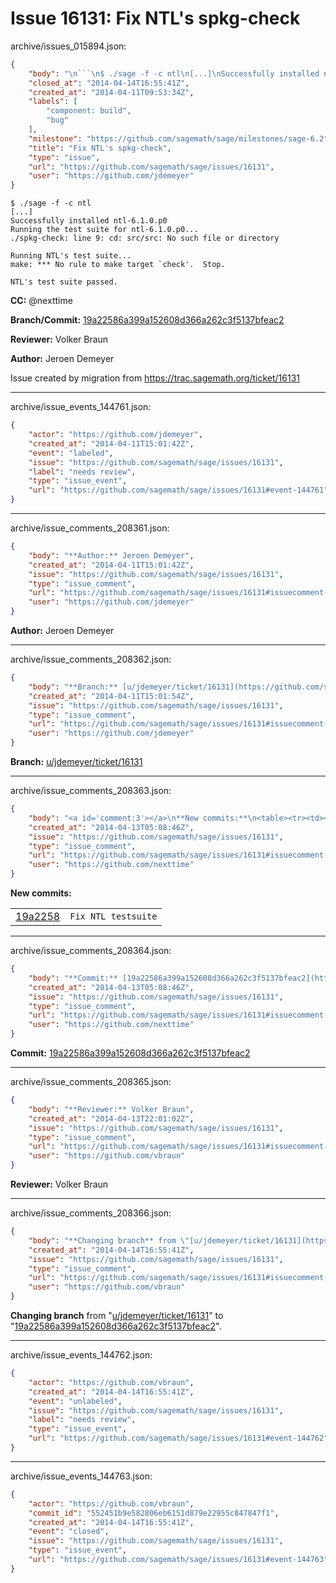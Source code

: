 # Issue 16131: Fix NTL's spkg-check

archive/issues_015894.json:
```json
{
    "body": "\n```\n$ ./sage -f -c ntl\n[...]\nSuccessfully installed ntl-6.1.0.p0\nRunning the test suite for ntl-6.1.0.p0...\n./spkg-check: line 9: cd: src/src: No such file or directory\n\nRunning NTL's test suite...\nmake: *** No rule to make target `check'.  Stop.\n\nNTL's test suite passed.\n```\n\n\n**CC:**  @nexttime\n\n**Branch/Commit:** [19a22586a399a152608d366a262c3f5137bfeac2](https://github.com/sagemath/sagetrac-mirror/commit/19a22586a399a152608d366a262c3f5137bfeac2)\n\n**Reviewer:** Volker Braun\n\n**Author:** Jeroen Demeyer\n\nIssue created by migration from https://trac.sagemath.org/ticket/16131\n\n",
    "closed_at": "2014-04-14T16:55:41Z",
    "created_at": "2014-04-11T09:53:34Z",
    "labels": [
        "component: build",
        "bug"
    ],
    "milestone": "https://github.com/sagemath/sage/milestones/sage-6.2",
    "title": "Fix NTL's spkg-check",
    "type": "issue",
    "url": "https://github.com/sagemath/sage/issues/16131",
    "user": "https://github.com/jdemeyer"
}
```

```
$ ./sage -f -c ntl
[...]
Successfully installed ntl-6.1.0.p0
Running the test suite for ntl-6.1.0.p0...
./spkg-check: line 9: cd: src/src: No such file or directory

Running NTL's test suite...
make: *** No rule to make target `check'.  Stop.

NTL's test suite passed.
```


**CC:**  @nexttime

**Branch/Commit:** [19a22586a399a152608d366a262c3f5137bfeac2](https://github.com/sagemath/sagetrac-mirror/commit/19a22586a399a152608d366a262c3f5137bfeac2)

**Reviewer:** Volker Braun

**Author:** Jeroen Demeyer

Issue created by migration from https://trac.sagemath.org/ticket/16131





---

archive/issue_events_144761.json:
```json
{
    "actor": "https://github.com/jdemeyer",
    "created_at": "2014-04-11T15:01:42Z",
    "event": "labeled",
    "issue": "https://github.com/sagemath/sage/issues/16131",
    "label": "needs review",
    "type": "issue_event",
    "url": "https://github.com/sagemath/sage/issues/16131#event-144761"
}
```



---

archive/issue_comments_208361.json:
```json
{
    "body": "**Author:** Jeroen Demeyer",
    "created_at": "2014-04-11T15:01:42Z",
    "issue": "https://github.com/sagemath/sage/issues/16131",
    "type": "issue_comment",
    "url": "https://github.com/sagemath/sage/issues/16131#issuecomment-208361",
    "user": "https://github.com/jdemeyer"
}
```

**Author:** Jeroen Demeyer



---

archive/issue_comments_208362.json:
```json
{
    "body": "**Branch:** [u/jdemeyer/ticket/16131](https://github.com/sagemath/sagetrac-mirror/tree/u/jdemeyer/ticket/16131)",
    "created_at": "2014-04-11T15:01:54Z",
    "issue": "https://github.com/sagemath/sage/issues/16131",
    "type": "issue_comment",
    "url": "https://github.com/sagemath/sage/issues/16131#issuecomment-208362",
    "user": "https://github.com/jdemeyer"
}
```

**Branch:** [u/jdemeyer/ticket/16131](https://github.com/sagemath/sagetrac-mirror/tree/u/jdemeyer/ticket/16131)



---

archive/issue_comments_208363.json:
```json
{
    "body": "<a id='comment:3'></a>\n**New commits:**\n<table><tr><td><a href=\"https://github.com/sagemath/sagetrac-mirror/commit/19a22586a399a152608d366a262c3f5137bfeac2\">19a2258</a></td><td><code>Fix NTL testsuite</code></td></tr></table>\n",
    "created_at": "2014-04-13T05:08:46Z",
    "issue": "https://github.com/sagemath/sage/issues/16131",
    "type": "issue_comment",
    "url": "https://github.com/sagemath/sage/issues/16131#issuecomment-208363",
    "user": "https://github.com/nexttime"
}
```

<a id='comment:3'></a>
**New commits:**
<table><tr><td><a href="https://github.com/sagemath/sagetrac-mirror/commit/19a22586a399a152608d366a262c3f5137bfeac2">19a2258</a></td><td><code>Fix NTL testsuite</code></td></tr></table>




---

archive/issue_comments_208364.json:
```json
{
    "body": "**Commit:** [19a22586a399a152608d366a262c3f5137bfeac2](https://github.com/sagemath/sagetrac-mirror/commit/19a22586a399a152608d366a262c3f5137bfeac2)",
    "created_at": "2014-04-13T05:08:46Z",
    "issue": "https://github.com/sagemath/sage/issues/16131",
    "type": "issue_comment",
    "url": "https://github.com/sagemath/sage/issues/16131#issuecomment-208364",
    "user": "https://github.com/nexttime"
}
```

**Commit:** [19a22586a399a152608d366a262c3f5137bfeac2](https://github.com/sagemath/sagetrac-mirror/commit/19a22586a399a152608d366a262c3f5137bfeac2)



---

archive/issue_comments_208365.json:
```json
{
    "body": "**Reviewer:** Volker Braun",
    "created_at": "2014-04-13T22:01:02Z",
    "issue": "https://github.com/sagemath/sage/issues/16131",
    "type": "issue_comment",
    "url": "https://github.com/sagemath/sage/issues/16131#issuecomment-208365",
    "user": "https://github.com/vbraun"
}
```

**Reviewer:** Volker Braun



---

archive/issue_comments_208366.json:
```json
{
    "body": "**Changing branch** from \"[u/jdemeyer/ticket/16131](https://github.com/sagemath/sagetrac-mirror/tree/u/jdemeyer/ticket/16131)\" to \"[19a22586a399a152608d366a262c3f5137bfeac2](https://github.com/sagemath/sagetrac-mirror/commit/19a22586a399a152608d366a262c3f5137bfeac2)\".",
    "created_at": "2014-04-14T16:55:41Z",
    "issue": "https://github.com/sagemath/sage/issues/16131",
    "type": "issue_comment",
    "url": "https://github.com/sagemath/sage/issues/16131#issuecomment-208366",
    "user": "https://github.com/vbraun"
}
```

**Changing branch** from "[u/jdemeyer/ticket/16131](https://github.com/sagemath/sagetrac-mirror/tree/u/jdemeyer/ticket/16131)" to "[19a22586a399a152608d366a262c3f5137bfeac2](https://github.com/sagemath/sagetrac-mirror/commit/19a22586a399a152608d366a262c3f5137bfeac2)".



---

archive/issue_events_144762.json:
```json
{
    "actor": "https://github.com/vbraun",
    "created_at": "2014-04-14T16:55:41Z",
    "event": "unlabeled",
    "issue": "https://github.com/sagemath/sage/issues/16131",
    "label": "needs review",
    "type": "issue_event",
    "url": "https://github.com/sagemath/sage/issues/16131#event-144762"
}
```



---

archive/issue_events_144763.json:
```json
{
    "actor": "https://github.com/vbraun",
    "commit_id": "552451b9e582806eb6151d879e22955c847847f1",
    "created_at": "2014-04-14T16:55:41Z",
    "event": "closed",
    "issue": "https://github.com/sagemath/sage/issues/16131",
    "type": "issue_event",
    "url": "https://github.com/sagemath/sage/issues/16131#event-144763"
}
```
